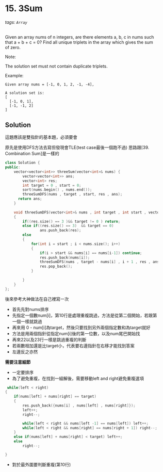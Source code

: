 # 15. 3Sum
###### tags: `Array`

Given an array nums of n integers, are there elements a, b, c in nums such that a + b + c = 0? Find all unique triplets in the array which gives the sum of zero.

Note:

The solution set must not contain duplicate triplets.

Example:

    Given array nums = [-1, 0, 1, 2, -1, -4],

    A solution set is:
    [
      [-1, 0, 1],
      [-1, -1, 2]
    ]


## Solution

這題應該是雙指針的基本題，必須要會  

原先是使用DFS方法去寫但發現會TLE(test case最後一個跑不過)
思路跟[39. Combination Sum]是一樣的

```cpp
class Solution {
public:
    vector<vector<int>> threeSum(vector<int>& nums) {
        vector<vector<int>> ans;
        vector<int> res;
        int target = 0 , start = 0; 
        sort(nums.begin() , nums.end());
        threeSumDFS(nums , target , start, res , ans);
      return ans;
    }
    
    void threeSumDFS(vector<int>& nums , int target , int start , vector<int>& res , vector<vector<int>>& ans)
    {
        if((res.size() == 3 )&& target != 0 ) return;
        else if((res.size() == 3)  && target == 0)
                ans.push_back(res);
        else
        {
            for(int i = start ; i < nums.size(); i++)
            {
                if(i > start && nums[i] == nums[i-1]) continue;
                res.push_back(nums[i]);
                threeSumDFS(nums , target - nums[i] , i + 1 , res , ans);
                res.pop_back(); 
            }
                   
        }
    }
};
```

後來參考大神做法在自己裡寫一次

- 首先先對nums排序
- 先指定一個數num[i]，第10行是處理重複跳過，方法是從第二個開始，若跟第一個一樣就跳過
- 再來用 0 - num[i]為target，然後只要找到另外兩個指定數和為target就好
- 方法是用兩個指針從指定num[i]後的第一位數，以及num尾巴開始找
- 再來22以及23行一樣是跳過重複的判斷
- 若兩數相加還是比target小，代表要右邊指針在右移才能找到答案
- 左邊反之亦然




**需要注意細節**

- 一定要排序
- 為了避免重複，在找到一組解後，需要移動left and right避免重複選項

```cpp
 while(left < right)
{
    if(nums[left] + nums[right] == target)
    {
        res.push_back({nums[i] , nums[left] , nums[right]});
        left++;
        right--;

        while(left < right && nums[left -1] == nums[left]) left++;
        while(left < right && nums[right] == nums[right + 1]) right--;
    }
    else if(nums[left] + nums[right] < target) left++;
    else
        right--;

}
```
- 對於最外圍要判斷重複(第10行)
